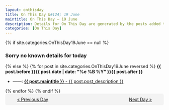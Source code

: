 ```yaml
---
layout: onthisday
title: On This Day &#124; 19 June
maintitle: On This Day — 19 June
description: Details for On This Day are generated by the posts added to the website so the content is subject to changes/updates over time.
categories: [On This Day]
---
```


{% if site.categories.OnThisDay19June == null %}
<h3>Sorry no known details for today</h3>
{% else %}
{% for post in site.categories.OnThisDay19June reversed %}
<strong>{{ post.before }}{{ post.date | date: "%e %B %Y" }}{{ post.after }}</strong>
<ul>
<li> ——: <a class="{{ post.class }}" href="{{ post.url }}"><strong>{{ post.maintitle }}</strong> - {{ post.post_description }}</a></li>
</ul>
{% endfor %}
{% endif %}
<br />
<div style="background-color: #f3f3f3; padding: 10px; border-radius: 5px; text-align: center; display: flex; justify-content: space-evenly;">
<a href="/onthisday/06/06-18">« Previous Day</a>
<span style="visibility:hidden;">[ Visit Leap Year February 29 ]</span>
<a href="/onthisday/06/06-20">Next Day »</a>
</div>
